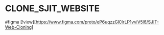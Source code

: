 # CLONE_SJIT_WEBSITE

#figma 
[!view][https://www.figma.com/proto/eP6uqzzGI0IrLP1vviV5l6/SJIT-Web-Cloning]

